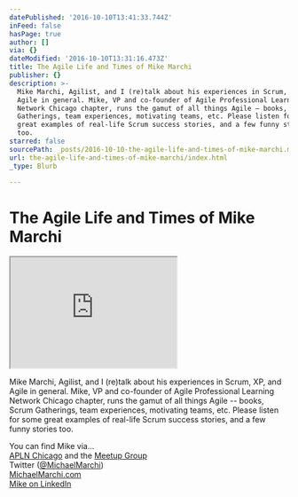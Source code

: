 ```yaml
---
datePublished: '2016-10-10T13:41:33.744Z'
inFeed: false
hasPage: true
author: []
via: {}
dateModified: '2016-10-10T13:31:16.473Z'
title: The Agile Life and Times of Mike Marchi
publisher: {}
description: >-
  Mike Marchi, Agilist, and I (re)talk about his experiences in Scrum, XP, and
  Agile in general. Mike, VP and co-founder of Agile Professional Learning
  Network Chicago chapter, runs the gamut of all things Agile – books, Scrum
  Gatherings, team experiences, motivating teams, etc. Please listen for some
  great examples of real-life Scrum success stories, and a few funny stories
  too.
starred: false
sourcePath: _posts/2016-10-10-the-agile-life-and-times-of-mike-marchi.md
url: the-agile-life-and-times-of-mike-marchi/index.html
_type: Blurb

---
```

# The Agile Life and Times of Mike Marchi

<iframe src="https://the-grid.github.io/ed-userhtml/?g=eJxlUMtuwzAM-xXDwI6p0m3tgKHprxR-qI1QWQpsB1n29XPaW3ejSIGkdKJrdglNqSvjYL3miPnbiApaU3IYLMBYEx-6id2Kecfkyyq7oAkweYyAExWNCBTh4_B17PefMCLdxgrvfQ8LxTrCsaE6YkIo1Ul0OXaJhMDNtQX9VBBt-py8OGJYsTyULXFTpoysLm5Q9OJic6SyTZEyhkoq4F24L822sV1wYUSoeUaw5lllsK2LNY8yg933_Vs7LmRlJrkNVtQa45h1uc7MTUAUs6C_U31lk_6-Uvpvp7ww5xM833z-A76PhVU" height="200" style=""></iframe>

Mike Marchi, Agilist, and I (re)talk about his experiences in Scrum, XP, and Agile in general. Mike, VP and co-founder of Agile Professional Learning Network Chicago chapter, runs the gamut of all things Agile -- books, Scrum Gatherings, team experiences, motivating teams, etc. Please listen for some great examples of real-life Scrum success stories, and a few funny stories too.

You can find Mike via...  
[APLN Chicago][0] and the [Meetup Group][1]  
Twitter ([@MichaelMarchi][2])  
[MichaelMarchi.com][3]  
[Mike on LinkedIn][4]

[0]: http://aplnchicago.org/
[1]: http://www.meetup.com/apln-chicago
[2]: https://twitter.com/michaelmarchi
[3]: http://michaelmarchi.com/
[4]: https://www.linkedin.com/profile/view?id=12940169